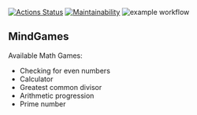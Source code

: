 [![Actions Status](https://github.com/opifexM/MindGames/workflows/hexlet-check/badge.svg)](https://github.com/opifexM/MindGames/actions)
[![Maintainability](https://api.codeclimate.com/v1/badges/3ed365e50af577090587/maintainability)](https://codeclimate.com/github/opifexM/MindGames/maintainability)
![example workflow](https://github.com/opifexM/MindGames/actions/workflows/main.yml/badge.svg)

## MindGames

Available Math Games:
- Checking for even numbers
- Calculator
- Greatest common divisor
- Arithmetic progression
- Prime number
